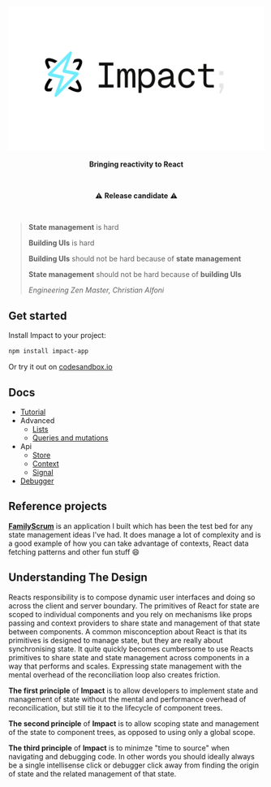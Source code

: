 
![Impact Logo](./impact.png)

<p align="center">
  <b>Bringing reactivity to React</b>
</p>

<br />

<p align="center">
⚠️ <b>Release candidate</b> ⚠️
</p>

<br/>

> **State management** is hard
>
> **Building UIs** is hard
>
> **Building UIs** should not be hard because of **state management**
>
> **State management** should not be hard because of **building UIs**
>
> *Engineering Zen Master, Christian Alfoni*

## Get started

Install Impact to your project:

```sh
npm install impact-app
```

Or try it out on [codesandbox.io](https://codesandbox.io/p/devbox/impact-template-fp6gd9)

## Docs

- [Tutorial](./docs/01_tutorial.md)
- Advanced
  - [Lists](./docs/02_lists.md)
  - [Queries and mutations](./docs/03_queries_and_mutations.md)
- Api
  - [Store](./docs/04_store.md)
  - [Context](./docs/05_context.md)
  - [Signal](./docs/06_signal.md)
- [Debugger](./docs/07_debugger.md)

## Reference projects

**[FamilyScrum](https://codesandbox.io/p/github/christianalfoni/family-scrum-v2/main)** is an application I built which has been the test bed for any state management ideas I've had. It does manage a lot of complexity and is a good example of how you can take advantage of contexts, React data fetching patterns and other fun stuff 😄

## Understanding The Design

Reacts responsibility is to compose dynamic user interfaces and doing so across the client and server boundary. The primitives of React for state are scoped to individual components and you rely on mechanisms like props passing and context providers to share state and management of that state between components. A common misconception about React is that its primitives is designed to manage state, but they are really about synchronising state. It quite quickly becomes cumbersome to use Reacts primitives to share state and state management across components in a way that performs and scales. Expressing state management with the mental overhead of the reconciliation loop also creates friction.

**The first principle** of **Impact** is to allow developers to implement state and management of state without the mental and performance overhead of reconcilication, but still tie it to the lifecycle of component trees.

**The second principle** of **Impact** is to allow scoping state and management of the state to component trees, as opposed to using only a global scope.

**The third principle** of **Impact** is to minimze "time to source" when navigating and debugging code. In other words you should ideally always be a single intellisense click or debugger click away from finding the origin of state and the related management of that state.

